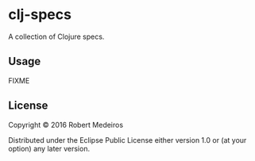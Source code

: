 # clj-specs

A collection of Clojure specs.

## Usage

FIXME

## License

Copyright © 2016 Robert Medeiros

Distributed under the Eclipse Public License either version 1.0 or (at
your option) any later version.
